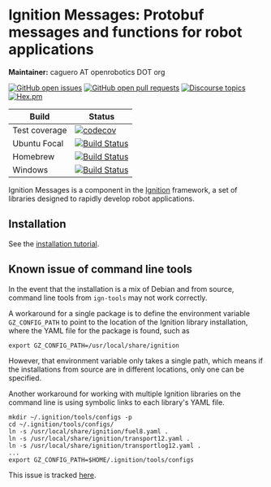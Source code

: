 # Ignition Messages: Protobuf messages and functions for robot applications

**Maintainer:** caguero AT openrobotics DOT org

[![GitHub open issues](https://img.shields.io/github/issues-raw/ignitionrobotics/ign-msgs.svg)](https://github.com/ignitionrobotics/ign-msgs/issues)
[![GitHub open pull requests](https://img.shields.io/github/issues-pr-raw/ignitionrobotics/ign-msgs.svg)](https://github.com/ignitionrobotics/ign-msgs/pulls)
[![Discourse topics](https://img.shields.io/discourse/https/community.gazebosim.org/topics.svg)](https://community.gazebosim.org)
[![Hex.pm](https://img.shields.io/hexpm/l/plug.svg)](https://www.apache.org/licenses/LICENSE-2.0)

Build | Status
-- | --
Test coverage | [![codecov](https://codecov.io/gh/ignitionrobotics/ign-msgs/branch/main/graph/badge.svg)](https://codecov.io/gh/ignitionrobotics/ign-msgs)
Ubuntu Focal | [![Build Status](https://build.osrfoundation.org/buildStatus/icon?job=ignition_msgs-ci-main-focal-amd64)](https://build.osrfoundation.org/job/ignition_msgs-ci-main-focal-amd64)
Homebrew      | [![Build Status](https://build.osrfoundation.org/buildStatus/icon?job=ignition_msgs-ci-main-homebrew-amd64)](https://build.osrfoundation.org/job/ignition_msgs-ci-main-homebrew-amd64)
Windows       | [![Build Status](https://build.osrfoundation.org/buildStatus/icon?job=gz_msgs-ci-win)](https://build.osrfoundation.org/job/gz_msgs-ci-win)

Ignition Messages is a component in the [Ignition](http://ignitionrobotics.org)
framework, a set of libraries designed to rapidly develop robot applications.

## Installation

See the [installation tutorial](https://ignitionrobotics.org/api/msgs/7.0/install.html).

## Known issue of command line tools

In the event that the installation is a mix of Debian and from source, command
line tools from `ign-tools` may not work correctly.

A workaround for a single package is to define the environment variable
`GZ_CONFIG_PATH` to point to the location of the Ignition library installation,
where the YAML file for the package is found, such as
```
export GZ_CONFIG_PATH=/usr/local/share/ignition
```

However, that environment variable only takes a single path, which means if the
installations from source are in different locations, only one can be specified.

Another workaround for working with multiple Ignition libraries on the command
line is using symbolic links to each library's YAML file.
```
mkdir ~/.ignition/tools/configs -p
cd ~/.ignition/tools/configs/
ln -s /usr/local/share/ignition/fuel8.yaml .
ln -s /usr/local/share/ignition/transport12.yaml .
ln -s /usr/local/share/ignition/transportlog12.yaml .
...
export GZ_CONFIG_PATH=$HOME/.ignition/tools/configs
```

This issue is tracked [here](https://github.com/ignitionrobotics/ign-tools/issues/8).

